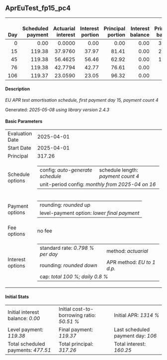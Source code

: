<h2>AprEuTest_fp15_pc4</h2>
<table>
    <thead style="vertical-align: bottom;">
        <th style="text-align: right;">Day</th>
        <th style="text-align: right;">Scheduled payment</th>
        <th style="text-align: right;">Actuarial interest</th>
        <th style="text-align: right;">Interest portion</th>
        <th style="text-align: right;">Principal portion</th>
        <th style="text-align: right;">Interest balance</th>
        <th style="text-align: right;">Principal balance</th>
        <th style="text-align: right;">Total actuarial interest</th>
        <th style="text-align: right;">Total interest</th>
        <th style="text-align: right;">Total principal</th>
    </thead>
    <tr style="text-align: right;">
        <td class="ci00">0</td>
        <td class="ci01" style="white-space: nowrap;">0.00</td>
        <td class="ci02">0.0000</td>
        <td class="ci03">0.00</td>
        <td class="ci04">0.00</td>
        <td class="ci05">0.00</td>
        <td class="ci06">317.26</td>
        <td class="ci07">0.0000</td>
        <td class="ci08">0.00</td>
        <td class="ci09">0.00</td>
    </tr>
    <tr style="text-align: right;">
        <td class="ci00">15</td>
        <td class="ci01" style="white-space: nowrap;">119.38</td>
        <td class="ci02">37.9760</td>
        <td class="ci03">37.97</td>
        <td class="ci04">81.41</td>
        <td class="ci05">0.00</td>
        <td class="ci06">235.85</td>
        <td class="ci07">37.9760</td>
        <td class="ci08">37.97</td>
        <td class="ci09">81.41</td>
    </tr>
    <tr style="text-align: right;">
        <td class="ci00">45</td>
        <td class="ci01" style="white-space: nowrap;">119.38</td>
        <td class="ci02">56.4625</td>
        <td class="ci03">56.46</td>
        <td class="ci04">62.92</td>
        <td class="ci05">0.00</td>
        <td class="ci06">172.93</td>
        <td class="ci07">94.4385</td>
        <td class="ci08">94.43</td>
        <td class="ci09">144.33</td>
    </tr>
    <tr style="text-align: right;">
        <td class="ci00">76</td>
        <td class="ci01" style="white-space: nowrap;">119.38</td>
        <td class="ci02">42.7794</td>
        <td class="ci03">42.77</td>
        <td class="ci04">76.61</td>
        <td class="ci05">0.00</td>
        <td class="ci06">96.32</td>
        <td class="ci07">137.2179</td>
        <td class="ci08">137.20</td>
        <td class="ci09">220.94</td>
    </tr>
    <tr style="text-align: right;">
        <td class="ci00">106</td>
        <td class="ci01" style="white-space: nowrap;">119.37</td>
        <td class="ci02">23.0590</td>
        <td class="ci03">23.05</td>
        <td class="ci04">96.32</td>
        <td class="ci05">0.00</td>
        <td class="ci06">0.00</td>
        <td class="ci07">160.2769</td>
        <td class="ci08">160.25</td>
        <td class="ci09">317.26</td>
    </tr>
</table>
<h4>Description</h4>
<p><i>EU APR test amortisation schedule, first payment day 15, payment count 4</i></p>
<p>Generated: <i>2025-05-08 using library version 2.4.3</i></p>
<h4>Basic Parameters</h4>
<table>
    <tr>
        <td>Evaluation Date</td>
        <td>2025-04-01</td>
    </tr>
    <tr>
        <td>Start Date</td>
        <td>2025-04-01</td>
    </tr>
    <tr>
        <td>Principal</td>
        <td>317.26</td>
    </tr>
    <tr>
        <td>Schedule options</td>
        <td>
            <table>
                <tr>
                    <td>config: <i>auto-generate schedule</i></td>
                    <td>schedule length: <i><i>payment count</i> 4</i></td>
                </tr>
                <tr>
                    <td colspan="2" style="white-space: nowrap;">unit-period config: <i>monthly from 2025-04 on 16</i></td>
                </tr>
            </table>
        </td>
    </tr>
    <tr>
        <td>Payment options</td>
        <td>
            <table>
                <tr>
                    <td>rounding: <i>rounded up</i></td>
                </tr>
                <tr>
                    <td>level-payment option: <i>lower&nbsp;final&nbsp;payment</i></td>
                </tr>
            </table>
        </td>
    </tr>
    <tr>
        <td>Fee options</td>
        <td>no fee
        </td>
    </tr>
    <tr>
        <td>Interest options</td>
        <td>
            <table>
                <tr>
                    <td>standard rate: <i>0.798 % per day</i></td>
                    <td>method: <i>actuarial</i></td>
                </tr>
                <tr>
                    <td>rounding: <i>rounded down</i></td>
                    <td>APR method: <i>EU to 1 d.p.</i></td>
                </tr>
                <tr>
                    <td colspan="2">cap: <i>total 100 %; daily 0.8 %</td>
                </tr>
            </table>
        </td>
    </tr>
</table>
<h4>Initial Stats</h4>
<table>
    <tr>
        <td>Initial interest balance: <i>0.00</i></td>
        <td>Initial cost-to-borrowing ratio: <i>50.51 %</i></td>
        <td>Initial APR: <i>1314 %</i></td>
    </tr>
    <tr>
        <td>Level payment: <i>119.38</i></td>
        <td>Final payment: <i>119.37</i></td>
        <td>Last scheduled payment day: <i>106</i></td>
    </tr>
    <tr>
        <td>Total scheduled payments: <i>477.51</i></td>
        <td>Total principal: <i>317.26</i></td>
        <td>Total interest: <i>160.25</i></td>
    </tr>
</table>